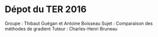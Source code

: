 # Dépot du TER 2016
Groupe : Thibaut Guégan et Antoine Boisseau
Sujet : Comparaison des méthodes de gradient
Tuteur : Charles-Henri Bruneau
